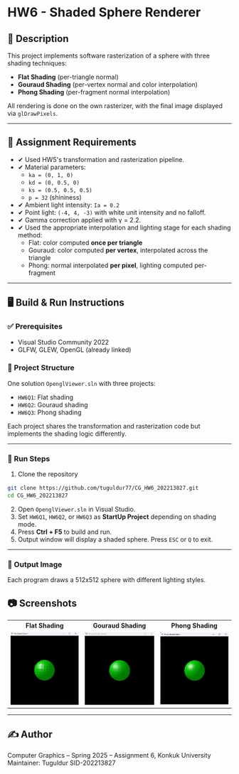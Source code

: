# HW6 - Shaded Sphere Renderer

## 🧾 Description

This project implements software rasterization of a sphere with three shading techniques:

- **Flat Shading** (per-triangle normal)
- **Gouraud Shading** (per-vertex normal and color interpolation)
- **Phong Shading** (per-fragment normal interpolation)

All rendering is done on the own rasterizer, with the final image displayed via `glDrawPixels`.

---

## 🎯 Assignment Requirements

- ✔ Used HW5's transformation and rasterization pipeline.
- ✔ Material parameters:
  - `ka = (0, 1, 0)`
  - `kd = (0, 0.5, 0)`
  - `ks = (0.5, 0.5, 0.5)`
  - `p = 32` (shininess)
- ✔ Ambient light intensity: `Ia = 0.2`
- ✔ Point light: `(-4, 4, -3)` with white unit intensity and no falloff.
- ✔ Gamma correction applied with γ = 2.2.
- ✔ Used the appropriate interpolation and lighting stage for each shading method:
  - Flat: color computed **once per triangle**
  - Gouraud: color computed **per vertex**, interpolated across the triangle
  - Phong: normal interpolated **per pixel**, lighting computed per-fragment

---
## 🖥️ Build & Run Instructions

### ✅ Prerequisites
- Visual Studio Community 2022
- GLFW, GLEW, OpenGL (already linked)

### 📂 Project Structure
One solution `OpenglViewer.sln` with three projects:
- `HW6Q1`: Flat shading
- `HW6Q2`: Gouraud shading
- `HW6Q3`: Phong shading

Each project shares the transformation and rasterization code but implements the shading logic differently.

---

### 🧪 Run Steps
1. Clone the repository
```bash
git clone https://github.com/tuguldur77/CG_HW6_202213827.git
cd CG_HW6_202213827
```

2. Open `OpenglViewer.sln` in Visual Studio.
3. Set `HW6Q1`, `HW6Q2`, or `HW6Q3` as **StartUp Project** depending on shading mode.
4. Press **Ctrl + F5** to build and run.
5. Output window will display a shaded sphere. Press `ESC` or `Q` to exit.

---

### 📸 Output Image
Each program draws a 512x512 sphere with different lighting styles.
## 📷 Screenshots

<table>
  <tr>
    <th>Flat Shading</th>
    <th>Gouraud Shading</th>
    <th>Phong Shading</th>
  </tr>
  <tr>
    <td><img src="HW6_outputs/flat_shading_output.png" width="300px"></td>
    <td><img src="HW6_outputs/gouraud_shading_output.png" width="300px"></td>
    <td><img src="HW6_outputs/phong_shading_output.png" width="300px"></td>
  </tr>
</table>


---

## ✍️ Author
Computer Graphics – Spring 2025 – Assignment 6, Konkuk University
Maintainer: Tuguldur SID-202213827
